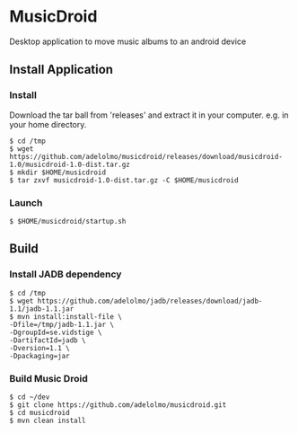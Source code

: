 # MusicDroid
Desktop application to move music albums to an android device

## Install Application

### Install

Download the tar ball from 'releases' and extract it in your computer. e.g. in your home directory.

    $ cd /tmp
    $ wget https://github.com/adelolmo/musicdroid/releases/download/musicdroid-1.0/musicdroid-1.0-dist.tar.gz
    $ mkdir $HOME/musicdroid
    $ tar zxvf musicdroid-1.0-dist.tar.gz -C $HOME/musicdroid
    
### Launch

    $ $HOME/musicdroid/startup.sh

## Build

### Install JADB dependency
    $ cd /tmp
    $ wget https://github.com/adelolmo/jadb/releases/download/jadb-1.1/jadb-1.1.jar 
    $ mvn install:install-file \
    -Dfile=/tmp/jadb-1.1.jar \
    -DgroupId=se.vidstige \
    -DartifactId=jadb \
    -Dversion=1.1 \
    -Dpackaging=jar

### Build Music Droid
    $ cd ~/dev
    $ git clone https://github.com/adelolmo/musicdroid.git
    $ cd musicdroid
    $ mvn clean install
    